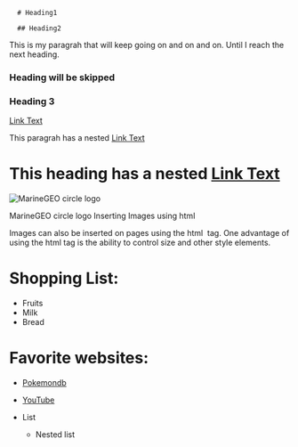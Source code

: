      # Heading1
      
      ## Heading2

This is my paragrah that will keep going on
and on and on. Until I reach the next heading.
### Heading will be skipped

### Heading 3

[Link Text](https://url.com     "Optional Alt")

This paragrah has a nested [Link Text](https://url.com "Optional Alt")

# This heading has a nested [Link Text](https://url.com "Optional Alt") 

![MarineGEO circle logo](/assets/img/MarineGEO_logo.png "MarineGEO logo")

MarineGEO circle logo
Inserting Images using html

Images can also be inserted on pages using the html <img> tag. One advantage of using the html tag is the ability to control size and other style elements.

# Shopping List:

* Fruits
* Milk
* Bread

# Favorite websites:

* [Pokemondb](https://pokemondb.net "Pokemondb")
* [YouTube](https://youtube.com "YouTube")

* List
  * Nested list

